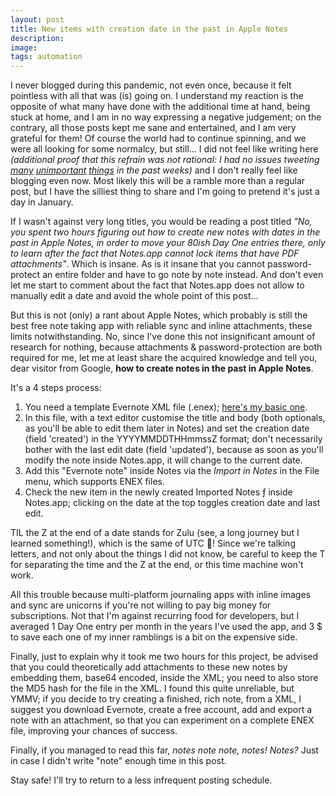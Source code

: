 ```yaml
---
layout: post
title: New items with creation date in the past in Apple Notes
description:
image:
tags: automation
---
```

I never blogged during this pandemic, not even once, because it felt pointless with all that was (is) going on.
I understand my reaction is the opposite of what many have done with the additional time at hand, being stuck at home, and I am in no way expressing a negative judgement; on the contrary, all those posts kept me sane and entertained, and I am very grateful for them!
Of course the world had to continue spinning, and we were all looking for some normalcy, but still... I did not feel like writing here _(additional proof that this refrain was not rational: I had no issues tweeting [many](https://twitter.com/cdf1982/status/1261059469368332289?s=20) [unimportant](https://twitter.com/cdf1982/status/1260601086320300033?s=20) [things](https://twitter.com/cdf1982/status/1259121000513449984?s=20) in the past weeks)_ and I don't really feel like blogging even now.
Most likely this will be a ramble more than a regular post, but I have the silliest thing to share and I'm going to pretend it's just a day in January.

If I wasn't against very long titles, you would be reading a post titled _"No, you spent two hours figuring out how to create new notes with dates in the past in Apple Notes, in order to move your 80ish Day One entries there, only to learn after the fact that Notes.app cannot lock items that have PDF attachments"_. Which is insane. As is it insane that you cannot password-protect an entire folder and have to go note by note instead. And don't even let me start to comment about the fact that Notes.app does not allow to manually edit a date and avoid the whole point of this post...

But this is not (only) a rant about Apple Notes, which probably is still the best free note taking app with reliable sync and inline attachments, these limits notwithstanding. 
No, since I've done this not insignificant amount of research for nothing, because attachments & password-protection are both required for me, let me at least share the acquired knowledge and tell you, dear visitor from Google, **how to create notes in the past in Apple Notes**.

It's a 4 steps process:
1. You need a template Evernote XML file (.enex); [here's my basic one](https://cdf1982.com/downloads/CustomDateInAppleNotesEvernoteTemplate.enex).
2. In this file, with a text editor customise the title and body (both optionals, as you'll be able to edit them later in Notes) and set the creation date (field 'created') in the YYYYMMDDTHHmmssZ format; don't necessarily bother with the last edit date (field 'updated'), because as soon as you'll modify the note inside Notes.app, it will change to the current date.
3. Add this "Evernote note" inside Notes via the _Import in Notes_ in the File menu, which supports ENEX files.
4. Check the new item in the newly created Imported Notes ƒ inside Notes.app; clicking on the date at the top toggles creation date and last edit.

TIL the Z at the end of a date stands for Zulu (see, a long journey but I learned something!), which is the same of UTC 🤯! Since we're talking letters, and not only about the things I did not know, be careful to keep the T for separating the time and the Z at the end, or this time machine won't work.

All this trouble because multi-platform journaling apps with inline images and sync are unicorns if you're not willing to pay big money for subscriptions. Not that I'm against recurring food for developers, but I averaged 1 Day One entry per month in the years I've used the app, and 3 $ to save each one of my inner ramblings is a bit on the expensive side.

Finally, just to explain why it took me two hours for this project, be advised that you could theoretically add attachments to these new notes by embedding them, base64 encoded, inside the XML; you need to also store the MD5 hash for the file in the XML. I found this quite unreliable, but YMMV; if you decide to try creating a finished, rich note, from a XML, I suggest you download Evernote, create a free account, add and export a note with an attachment, so that you can experiment on a complete ENEX file, improving your chances of success.

Finally, if you managed to read this far, _notes note note, notes! Notes?_ Just in case I didn't write "note" enough time in this post.

Stay safe! I'll try to return to a less infrequent posting schedule.